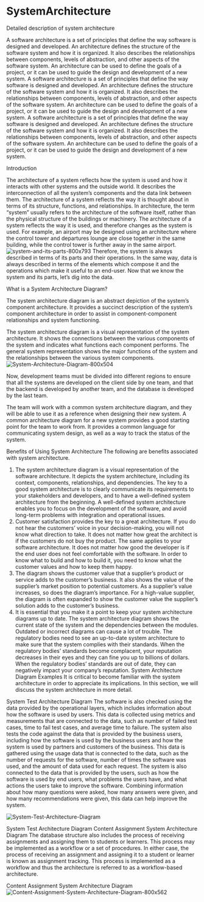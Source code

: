 # SystemArchitecture
Detailed description of system architecture

A software architecture is a set of principles that define the way software is designed and developed. An architecture defines the structure of the software system and how it is organized. It also describes the relationships between components, levels of abstraction, and other aspects of the software system. An architecture can be used to define the goals of a project, or it can be used to guide the design and development of a new system. A software architecture is a set of principles that define the way software is designed and developed. An architecture defines the structure of the software system and how it is organized. It also describes the relationships between components, levels of abstraction, and other aspects of the software system. An architecture can be used to define the goals of a project, or it can be used to guide the design and development of a new system. A software architecture is a set of principles that define the way software is designed and developed. An architecture defines the structure of the software system and how it is organized. It also describes the relationships between components, levels of abstraction, and other aspects of the software system. An architecture can be used to define the goals of a project, or it can be used to guide the design and development of a new system.

Introduction

The architecture of a system reflects how the system is used and how it interacts with other systems and the outside world. It describes the interconnection of all the system’s components and the data link between them. The architecture of a system reflects the way it is thought about in terms of its structure, functions, and relationships. In architecture, the term “system” usually refers to the architecture of the software itself, rather than the physical structure of the buildings or machinery. The architecture of a system reflects the way it is used, and therefore changes as the system is used. For example, an airport may be designed using an architecture where the control tower and departures lounge are close together in the same building, while the control tower is further away in the same airport.
![system-and-its-parts-800x793](https://user-images.githubusercontent.com/81725794/177192232-b2f1c12f-7741-4661-9861-97447b08ea34.png)
Therefore, the system is always described in terms of its parts and their operations. In the same way, data is always described in terms of the elements which compose it and the operations which make it useful to an end-user. Now that we know the system and its parts, let’s dig into the data.

What is a System Architecture Diagram? 

The system architecture diagram is an abstract depiction of the system’s component architecture. It provides a succinct description of the system’s component architecture in order to assist in component-component relationships and system functioning. 

The system architecture diagram is a visual representation of the system architecture. It shows the connections between the various components of the system and indicates what functions each component performs. The general system representation shows the major functions of the system and the relationships between the various system components.
![System-Architecture-Diagram-800x504](https://user-images.githubusercontent.com/81725794/177192445-d0d80454-9590-48ef-b48c-fa18f1a536ed.png)

Now, development teams must be divided into different regions to ensure that all the systems are developed on the client side by one team, and that the backend is developed by another team, and the database is developed by the last team.

The team will work with a common system architecture diagram, and they will be able to use it as a reference when designing their new system. A common architecture diagram for a new system provides a good starting point for the team to work from. It provides a common language for communicating system design, as well as a way to track the status of the system.


Benefits of Using System Architecture
The following are benefits associated with system architecture.

1. The system architecture diagram is a visual representation of the software architecture. It depicts the system architecture, including its context, components, relationships, and dependencies. The key to a good system architecture is to clearly communicate its requirements to your stakeholders and developers, and to have a well-defined system architecture from the beginning. A well-defined system architecture enables you to focus on the development of the software, and avoid long-term problems with integration and operational issues.
2. Customer satisfaction provides the key to a great architecture. If you do not hear the customers’ voice in your decision-making, you will not know what direction to take. It does not matter how great the architect is if the customers do not buy the product. The same applies to your software architecture. It does not matter how good the developer is if the end user does not feel comfortable with the software. In order to know what to build and how to build it, you need to know what the customer values and how to keep them happy.
3. The diagram shows the customer value that a supplier’s product or service adds to the customer’s business. It also shows the value of the supplier’s market position to potential customers. As a supplier’s value increases, so does the diagram’s importance. For a high-value supplier, the diagram is often expanded to show the customer value the supplier’s solution adds to the customer’s business.
4. It is essential that you make it a point to keep your system architecture diagrams up to date. The system architecture diagram shows the current state of the system and the dependencies between the modules. Outdated or incorrect diagrams can cause a lot of trouble. The regulatory bodies need to see an up-to-date system architecture to make sure that the system complies with their standards. When the regulatory bodies’ standards become complacent, your reputation decreases in their eyes and they can fine you up to billions of dollars. When the regulatory bodies’ standards are out of date, they can negatively impact your company’s reputation.
System Architecture Diagram Examples
It is critical to become familiar with the system architecture in order to appreciate its implications. In this section, we will discuss the system architecture in more detail.

System Test Architecture Diagram
The software is also checked using the data provided by the operational layers, which includes information about how the software is used by users. This data is collected using metrics and measurements that are connected to the data, such as number of failed test cases, time to fail test cases, and average time to failure. The system also tests the code against the data that is provided by the business users, including how the software is used by the business users and how the system is used by partners and customers of the business. This data is gathered using the usage data that is connected to the data, such as the number of requests for the software, number of times the software was used, and the amount of data used for each request. The system is also connected to the data that is provided by the users, such as how the software is used by end users, what problems the users have, and what actions the users take to improve the software. Combining information about how many questions were asked, how many answers were given, and how many recommendations were given, this data can help improve the system.

![System-Test-Architecture-Diagram](https://user-images.githubusercontent.com/81725794/177193029-8b58f9b5-db8e-4b6e-a030-721bbe2b2d97.png)


System Test Architecture Diagram
Content Assignment System Architecture Diagram
The database structure also includes the process of receiving assignments and assigning them to students or learners. This process may be implemented as a workflow or a set of procedures. In either case, the process of receiving an assignment and assigning it to a student or learner is known as assignment tracking. This process is implemented as a workflow and thus the architecture is referred to as a workflow-based architecture.

Content Assignment System Architecture Diagram
![Content-Assignment-System-Architecture-Diagram-800x562](https://user-images.githubusercontent.com/81725794/177193045-06ee7f2e-00fb-47d6-a9c0-b7fc83f4ad2a.png)

